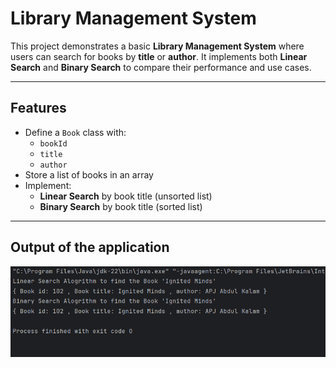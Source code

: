 # Library Management System

This project demonstrates a basic **Library Management System** where users can search for books by **title** or **author**. It implements both **Linear Search** and **Binary Search** to compare their performance and use cases.

---

##  Features

- Define a `Book` class with:
  - `bookId`
  - `title`
  - `author`
- Store a list of books in an array
- Implement:
  -  **Linear Search** by book title (unsorted list)
  -  **Binary Search** by book title (sorted list)

---
## Output of the application

![Book Output 1](output/out.png)


